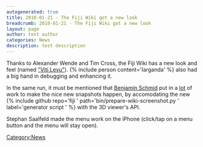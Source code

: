 ```yaml
---
autogenerated: true
title: 2010-01-21 - The Fiji Wiki got a new look
breadcrumb: 2010-01-21 - The Fiji Wiki got a new look
layout: page
author: test author
categories: News
description: test description
---
```


Thanks to Alexander Wende and Tim Cross, the Fiji Wiki has a new look and feel (named ["Viti Levu"](wikipedia_Viti_Levu "wikilink")). {% include person content='Iarganda' %} also had a big hand in debugging and enhancing it.

In the same run, it must be mentioned that [Benjamin Schmid](http://www.neurofly.de/) put in a <u>lot</u> of work to make the nice new snapshots happen, by accomodating the new {% include github repo='fiji ' path='bin/prepare-wiki-screenshot.py ' label='generator script ' %} with the 3D viewer's API.

Stephan Saalfeld made the menu work on the iPhone (click/tap on a menu button and the menu will stay open).

[Category:News](Category_News "wikilink")
